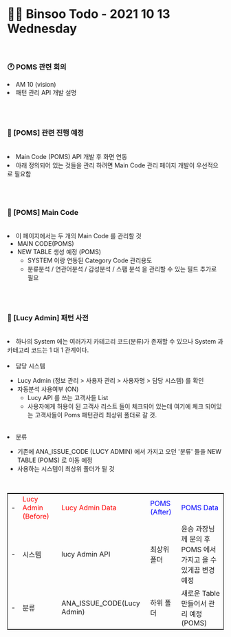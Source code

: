 <br/><br/>

# 👩‍💻 Binsoo Todo - 2021 10 13 Wednesday

<br/>

### 🕐 POMS 관련 회의

<li> AM 10 (vision) </li>
<li> 패턴 관리 API 개발 설명</li>

<br/><br/>



### 🔹 [POMS] 관련 진행 예정
<br/>
<li> Main Code (POMS) API 개발 후 화면 연동 </li>
<li> 아래 정의되어 있는 것들을 관리 하려면 Main Code 관리 페이지 개발이 우선적으로 필요함 </li>

<br/><br/>



### 🔸 [POMS] Main Code

<br/>
<li> 이 페이지에서는 두 개의 Main Code 를 관리할 것 
    <ul>
        <li> MAIN CODE(POMS) </li>
        <li> NEW TABLE 생성 예정 (POMS)
            <ul>
                <li>SYSTEM 이랑 연동된 Category Code 관리용도</li>
                <li>분류분석 / 연관어분석 / 감성분석 / 스팸 분석 을 관리할 수 있는 필드 추가로 필요</li>
            </ul>
        </li>
    </ul>
</li>


<br/><br/>



### 🔸 [Lucy Admin] 패턴 사전

<br/>
<li> 하나의 System 에는 여러가지 카테고리 코드(분류)가 존재할 수 있으나 System 과  카테고리 코드는 1 대 1 관계이다. </li>

<br/>
<li>담당 시스템 </li>
<ul> 
    <li> Lucy Admin (정보 관리 > 사용자 관리 > 사용자명 > 담당 시스템) 를 확인</li>
    <li> 자동분석 사용여부 (ON)
        <ul>
            <li> Lucy API 를 쓰는 고객사들 List </li>
        </ul>
        <ul>
            <li>사용자에게 허용이 된 고객사 리스트 들이 체크되어 있는데 여기에 체크 되어있는 고객사들이 Poms 패턴관리 최상위 폴더로 갈 것. </li>
        </ul>
    </li>
</ul>

<br/>
<li>분류</li>
<ul> 
    <li> 기존에 ANA_ISSUE_CODE (LUCY ADMIN) 에서 가지고 오던 '분류' 들을 NEW TABLE (POMS) 로 이동 예정 </li>
    <li> 사용하는 시스템이 최상위 폴더가 될 것 </li>
</ul>

<br/>
<table style="border: 1px solid black">
    <tr>
        <td>-</td>
        <td> <span style = "color:red"> Lucy Admin (Before) </span> </td>
        <td> <span style = "color:red"> Lucy Admin Data</span></td>
        <td> <span style = "color:blue"> POMS (After)</span> </td>
        <td><span style = "color:blue"> POMS Data </span> </td>
    </tr>
    <tr>
        <td>-</td>
        <td>시스템</td>
        <td>lucy Admin API</td>
        <td>최상위 폴더</td>
        <td> 윤승 과장님께 문의 후 <br/> POMS 에서 가지고 올 수 있게끔 변경예정 </td>
    </tr>
    <tr>
        <td>-</td>
        <td>분류</td>
        <td>ANA_ISSUE_CODE(Lucy Admin)</td>
        <td>하위 폴더</td>
        <td>새로운 Table 만들어서 관리 예정 (POMS)</td>
    </tr>
</table>
<br/>